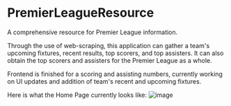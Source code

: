 # PremierLeagueResource

A comprehensive resource for Premier League information.

Through the use of web-scraping, this application can gather a team's upcoming fixtures, recent results, top scorers, and top assisters. It can also obtain the top scorers and assisters for the Premier League as a whole.

Frontend is finished for a scoring and assisting numbers, currently working on UI updates and addition of team's recent and upcoming fixtures.

Here is what the Home Page currently looks like:
![image](https://github.com/TageZ/PremierLeagueResource/assets/112013681/03c232f2-ef66-468b-b7a6-3f239d523772)


